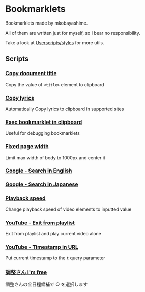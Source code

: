 # Bookmarklets

Bookmarklets made by mkobayashime.

All of them are written just for myself, so I bear no responsibility.

Take a look at [Userscripts/styles](https://github.com/mkobayashime/userscripts/) for more utils.

## Scripts

### [Copy document title](dist/copyDocumentTitle.js)

Copy the value of `<title>` element to clipboard

### [Copy lyrics](dist/copyLyrics.js)

Automatically Copy lyrics to clipboard in supported sites

### [Exec bookmarklet in clipboard](dist/execBookmarkletInClipboard.js)

Useful for debugging bookmarklets

### [Fixed page width](dist/fixedWidth.js)

Limit max width of body to 1000px and center it

### [Google - Search in English](dist/googleSearchInEn.js)

### [Google - Search in Japanese](dist/googleSearchInJp.js)

### [Playback speed](dist/playbackRate.js)

Change playback speed of video elements to inputted value

### [YouTube - Exit from playlist](dist/youtubeExitPlaylist.js)

Exit from playlist and play current video alone

### [YouTube - Timestamp in URL](dist/youtubeTimestampInQuery.js)

Put current timestamp to the `t` query parameter

### [調整さん I'm free](dist/chouseisanImFree.js)

調整さんの全日程候補で ○ を選択します
